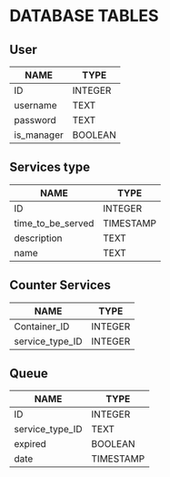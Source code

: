 # DATABASE TABLES

## User
|NAME|TYPE|
|---|---|
|ID|INTEGER|
|username|TEXT|
|password|TEXT|
|is_manager|BOOLEAN|

## Services type
|NAME|TYPE|
|---|---|
|ID|INTEGER|
|time_to_be_served|TIMESTAMP|
|description|TEXT|
|name|TEXT|

## Counter Services 
|NAME|TYPE|
|---|---|
|Container_ID|INTEGER|
|service_type_ID|INTEGER|

## Queue
|NAME|TYPE|
|---|---|
|ID|INTEGER|
|service_type_ID|TEXT|
|expired|BOOLEAN|
|date|TIMESTAMP|
